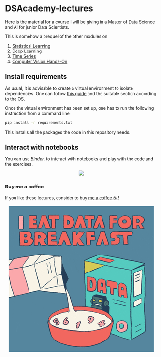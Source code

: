 # DSAcademy-lectures
Here is the material for a course I will be giving in a Master of Data Science and AI for junior Data Scientists.

This is somehow a prequel of the other modules on 
1. [Statistical Learning](https://github.com/oscar-defelice/ML-lectures)
2. [Deep Learning](https://github.com/oscar-defelice/DeepLearning-lectures)
3. [Time Series](https://github.com/oscar-defelice/TimeSeries-lectures)
4. [Computer Vision Hands-On](https://github.com/oscar-defelice/Computer-Vision-Hands-on)

## Install requirements
As usual, it is advisable to create a virtual environment to isolate dependencies.
One can follow [this guide](https://packaging.python.org/guides/installing-using-pip-and-virtual-environments/) and the suitable section according to the OS.

Once the virtual environment has been set up, one has to run the following instruction from a command line

```bash
pip install -r requirements.txt
```
This installs all the packages the code in this repository needs.

## Interact with notebooks

You can use _Binder_, to interact with notebooks and play with the code and the exercises.

<p align="center">
<a href = https://mybinder.org/v2/gh/oscar-defelice/DSAcademy-lectures/HEAD?urlpath=lab> <img src="https://mybinder.org/badge_logo.svg"> </a>
</p>

### Buy me a coffee

If you like these lectures, consider to buy [me a coffee ☕️ ](https://github.com/sponsors/oscar-defelice)!

<p align="center">
<img src="images/breakfast.gif"> 
</p>
